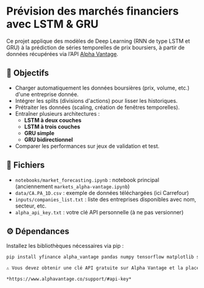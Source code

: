 # Prévision des marchés financiers avec LSTM & GRU

Ce projet applique des modèles de Deep Learning (RNN de type LSTM et GRU) à la prédiction de séries temporelles de prix boursiers, à partir de données récupérées via l’API [Alpha Vantage](https://www.alphavantage.co/).

## 📌 Objectifs

- Charger automatiquement les données boursières (prix, volume, etc.) d'une entreprise donnée.
- Intégrer les splits (divisions d'actions) pour lisser les historiques.
- Prétraiter les données (scaling, création de fenêtres temporelles).
- Entraîner plusieurs architectures :
  - **LSTM à deux couches**
  - **LSTM à trois couches**
  - **GRU simple**
  - **GRU bidirectionnel**
- Comparer les performances sur jeux de validation et test.

## 📂 Fichiers

- `notebooks/market_forecasting.ipynb` : notebook principal (anciennement `markets_alpha-vantage.ipynb`)
- `data/CA.PA_1D.csv` : exemple de données téléchargées (ici Carrefour)
- `inputs/companies_list.txt` : liste des entreprises disponibles avec nom, secteur, etc.
- `alpha_api_key.txt` : votre clé API personnelle (à ne pas versionner)

## ⚙️ Dépendances

Installez les bibliothèques nécessaires via pip :

```bash
pip install yfinance alpha_vantage pandas numpy tensorflow matplotlib seaborn

⚠️ Vous devez obtenir une clé API gratuite sur Alpha Vantage et la placer dans le fichier alpha_api_key.txt. Même si elle est gratuite, elle est liée à un quota journalier (5 requêtes/minute, 500/jour). 

*https://www.alphavantage.co/support/#api-key*
